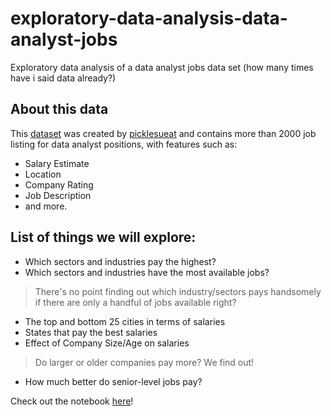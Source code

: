 # exploratory-data-analysis-data-analyst-jobs
Exploratory data analysis of a data analyst jobs data set (how many times have i said data already?)

## About this data
This [dataset](https://www.kaggle.com/andrewmvd/data-analyst-jobs) was created by [picklesueat](https://github.com/picklesueat/data_jobs_data) and contains more than 2000 job listing for data analyst positions, with features such as:

- Salary Estimate
- Location
- Company Rating
- Job Description
- and more.

## List of things we will explore:
- Which sectors and industries pay the highest?
- Which sectors and industries have the most available jobs?
 > There's no point finding out which industry/sectors pays handsomely if there are only a handful of jobs available right?
- The top and bottom 25 cities in terms of salaries
- States that pay the best salaries
- Effect of Company Size/Age on salaries
 > Do larger or older companies pay more? We find out!
- How much better do senior-level jobs pay?

Check out the notebook [here](https://github.com/wlteo/exploratory-data-analysis-data-analyst-jobs/blob/master/exploratory-data-analysis-data-analyst-jobs.ipynb)!
